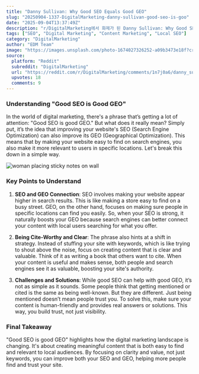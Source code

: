 ```yaml
---
title: "Danny Sullivan: Why Good SEO Equals Good GEO"
slug: "20250904-1337-DigitalMarketing-danny-sullivan-good-seo-is-goo"
date: "2025-09-04T13:37:49Z"
description: "r/DigitalMarketing에서 화제가 된 Danny Sullivan: Why Good SEO Equals Good GEO에 대한 깊이 있는 분석과 인사이트"
tags: ["SEO", "Digital Marketing", "Content Marketing", "Local SEO"]
category: "DigitalMarketing"
author: "EDM Team"
image: "https://images.unsplash.com/photo-1674027326252-a09b3473e18f?crop=entropy&cs=tinysrgb&fit=max&fm=jpg&ixid=M3w3OTU0NDF8MHwxfHNlYXJjaHw0MXx8c2VvfGVufDF8MHx8fDE3NTY5OTMwNTd8MA&ixlib=rb-4.1.0&q=80&w=1080"
source:
  platform: "Reddit"
  subreddit: "DigitalMarketing"
  url: "https://reddit.com/r/DigitalMarketing/comments/1n7j0a6/danny_sullivan_good_seo_is_good_geo/"
  upvotes: 18
  comments: 9
---
```


### Understanding "Good SEO is Good GEO"

In the world of digital marketing, there's a phrase that’s getting a lot of attention: "Good SEO is good GEO." But what does it really mean? Simply put, it’s the idea that improving your website's SEO (Search Engine Optimization) can also improve its GEO (Geographical Optimization). This means that by making your website easy to find on search engines, you also make it more relevant to users in specific locations. Let's break this down in a simple way.

![woman placing sticky notes on wall](https://images.unsplash.com/photo-1552664730-d307ca884978?crop=entropy&cs=tinysrgb&fit=max&fm=jpg&ixid=M3w3OTU0NDF8MHwxfHNlYXJjaHwxOXx8YnVzaW5lc3MlMjBtZWV0aW5nfGVufDF8MHx8fDE3NTY5OTMwNTh8MA&ixlib=rb-4.1.0&q=80&w=1080)

### Key Points to Understand

1. **SEO and GEO Connection**: SEO involves making your website appear higher in search results. This is like making a store easy to find on a busy street. GEO, on the other hand, focuses on making sure people in specific locations can find you easily. So, when your SEO is strong, it naturally boosts your GEO because search engines can better connect your content with local users searching for what you offer.

2. **Being Cite-Worthy and Clear**: The phrase also hints at a shift in strategy. Instead of stuffing your site with keywords, which is like trying to shout above the noise, focus on creating content that is clear and valuable. Think of it as writing a book that others want to cite. When your content is useful and makes sense, both people and search engines see it as valuable, boosting your site's authority.

3. **Challenges and Solutions**: While good SEO can help with good GEO, it’s not as simple as it sounds. Some people think that getting mentioned or cited is the same as being well-known. But they are different. Just being mentioned doesn’t mean people trust you. To solve this, make sure your content is human-friendly and provides real answers or solutions. This way, you build trust, not just visibility.

### Final Takeaway

"Good SEO is good GEO" highlights how the digital marketing landscape is changing. It's about creating meaningful content that is both easy to find and relevant to local audiences. By focusing on clarity and value, not just keywords, you can improve both your SEO and GEO, helping more people find and trust your site.